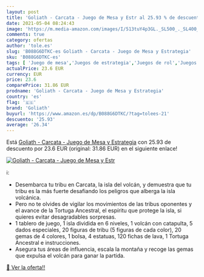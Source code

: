 ```yaml
---
layout: post
title: 'Goliath - Carcata - Juego de Mesa y Estr al 25.93 % de descuento'
date: 2021-05-04 08:24:43
image: 'https://m.media-amazon.com/images/I/513tuY4p3GL._SL500_._SL400_.jpg'
comments: true
category: ofertas
author: 'tole.es'
slug: 'B088G6DTKC-es Goliath - Carcata - Juego de Mesa y Estrategia'
sku: 'B088G6DTKC-es'
tags: [ 'Juego de mesa','Juegos de estrategia','Juegos de rol','Juegos de tablero','Juegos y accesorios para juegos','Juguetes','Juguetes y juegos','de','goliath','juego','mesa', ]
actualPrice: 23.6 EUR
currency: EUR
price: 23.6
comparePrice: 31.86 EUR
prodname: 'Goliath - Carcata - Juego de Mesa y Estrategia'
country: 'es'
flag: '🇪🇸'
brand: 'Goliath'
buyurl: 'https://www.amazon.es/dp/B088G6DTKC/?tag=tolees-21'
descuento: '25.93'
average: '26.34'
---
```


Está [Goliath - Carcata - Juego de Mesa y Estrategia](https://www.amazon.es/dp/B088G6DTKC/?tag=tolees-21) con 25.93 de descuento por 23.6 EUR (original: 31.86 EUR) en el siguiente enlace!

[![Goliath - Carcata - Juego de Mesa y Estr](https://m.media-amazon.com/images/I/513tuY4p3GL._SL500_._SL400_.jpg)](https://www.amazon.es/dp/B088G6DTKC/?tag=tolees-21)

ℹ️:

- Desembarca tu tribu en Carcata, la isla del volcán, y demuestra que tu tribu es la más fuerte desafiando los peligros que alberga la isla volcánica.
- Pero no te olvides de vigilar los movimientos de las tribus oponentes y el avance de la Tortuga Ancestral, el espíritu que protege la isla, si quieres evitar desagradables sorpresas.
- 1 tablero de juego, 1 isla dividida en 6 niveles, 1 volcán con catapulta, 5 dados especiales, 20 figuras de tribu (5 figuras de cada color), 20 gemas de 4 colores, 1 bolsa, 4 estatuas, 120 fichas de lava, 1 Tortuga Ancestral e instrucciones.
- Asegura tus áreas de influencia, escala la montaña y recoge las gemas que expulsa el volcán para ganar la partida.

[🛒 Ver la oferta!!](https://www.amazon.es/dp/B088G6DTKC/?tag=tolees-21)
